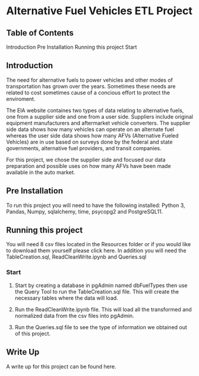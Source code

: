 # Alternative Fuel Vehicles ETL Project

## Table of Contents
Introduction
Pre Installation
Running this project
Start



## Introduction
The need for alternative fuels to power vehicles and other modes of transportation has grown over the years. Sometimes these needs are related to cost sometimes cause of a concious effort to protect the enviroment. 

The EIA website containes two types of data relating to alternative fuels, one from a supplier side and one from a user side. Suppliers include original equipment manufacturers and aftermarket vehicle converters. The supplier side data shows how many vehicles can operate on an alternate fuel whereas the user side data shows how many AFVs (Alternative Fueled Vehicles) are in use based on surveys done by the federal and state governments, alternative fuel providers, and transit companies. 

For this project, we chose the supplier side and focused our data preparation and possible uses on how many AFVs have been made available in the auto market. 

## Pre Installation
To run this project you will need to have the following installed:
Python 3,
Pandas, 
Numpy, 
sqlalchemy, 
time, 
psycopg2 and 
PostgreSQL11.

## Running this project
You will need 8 csv files located in the Resources folder or if you would like to download them yourself please click here.
In addition you will need the TableCreation.sql, ReadCleanWrite.ipynb and Queries.sql

### Start
1. Start by creating a database in pgAdmin named dbFuelTypes then use the Query Tool to run the TableCreation.sql file. This will create the necessary tables where the data will load.

2. Run the ReadCleanWrite.ipynb file. This will load all the transformed and normalized data from the csv files into pgAdmin.

3. Run the Queries.sql file to see the type of information we obtained out of this project.

## Write Up
A write up for this project can be found here.











